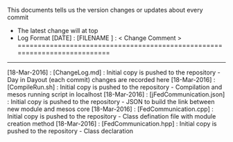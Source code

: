 This documents tells us the version changes or updates about every commit
* The latest change will at top
* Log Format
	[DATE] : [FILENAME ] : < Change Comment >
==========================================================================



---------------------------------------------------------------------------
[18-Mar-2016] : [ChangeLog.md] : Initial copy is pushed to the repository - Day in Dayout (each commit) changes are recorded here
[18-Mar-2016] : [CompileRun.sh] : Initial copy is pushed to the repository - Compilation and mesos running script in localhost
[18-Mar-2016] : [jFedCommunication.json] : Initial copy is pushed to the repository - JSON to build the link between new module and mesos core 
[18-Mar-2016] : [FedCommunication.cpp] : Initial copy is pushed to the repository - Class defination file with module creation method
[18-Mar-2016] : [FedCommunication.hpp] : Initial copy is pushed to the repository - Class declaration

